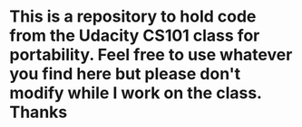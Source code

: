 This is a repository to hold code from the Udacity CS101 class for portability. Feel free to use whatever you find here but please don't modify while I work on the class. Thanks
==========
